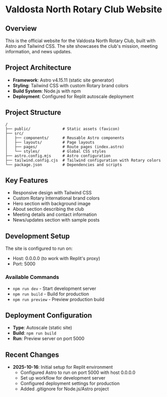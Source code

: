 # Valdosta North Rotary Club Website

## Overview
This is the official website for the Valdosta North Rotary Club, built with Astro and Tailwind CSS. The site showcases the club's mission, meeting information, and news updates.

## Project Architecture
- **Framework**: Astro v4.15.11 (static site generator)
- **Styling**: Tailwind CSS with custom Rotary brand colors
- **Build System**: Node.js with npm
- **Deployment**: Configured for Replit autoscale deployment

## Project Structure
```
/
├── public/              # Static assets (favicon)
├── src/
│   ├── components/      # Reusable Astro components
│   ├── layouts/         # Page layouts
│   ├── pages/           # Route pages (index.astro)
│   └── styles/          # Global CSS styles
├── astro.config.mjs     # Astro configuration
├── tailwind.config.cjs  # Tailwind configuration with Rotary colors
└── package.json         # Dependencies and scripts
```

## Key Features
- Responsive design with Tailwind CSS
- Custom Rotary International brand colors
- Hero section with background image
- About section describing the club
- Meeting details and contact information
- News/updates section with sample posts

## Development Setup
The site is configured to run on:
- Host: 0.0.0.0 (to work with Replit's proxy)
- Port: 5000

### Available Commands
- `npm run dev` - Start development server
- `npm run build` - Build for production
- `npm run preview` - Preview production build

## Deployment Configuration
- **Type**: Autoscale (static site)
- **Build**: `npm run build`
- **Run**: Preview server on port 5000

## Recent Changes
- **2025-10-16**: Initial setup for Replit environment
  - Configured Astro to run on port 5000 with host 0.0.0.0
  - Set up workflow for development server
  - Configured deployment settings for production
  - Added .gitignore for Node.js/Astro project
